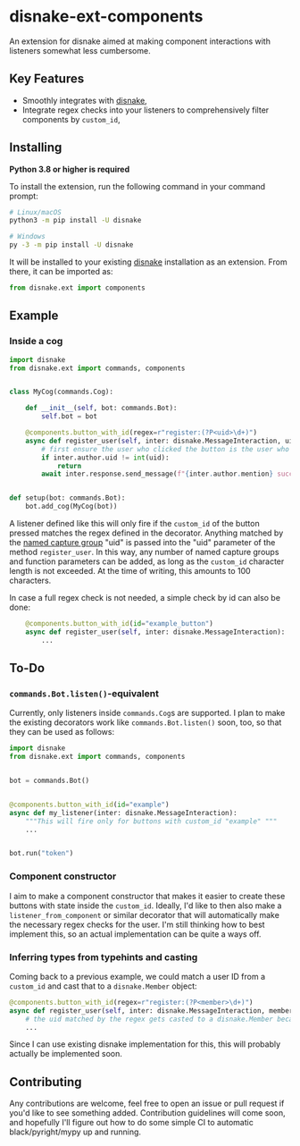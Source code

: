 disnake-ext-components
======================

An extension for disnake aimed at making component interactions with listeners somewhat less cumbersome.

Key Features
------------
- Smoothly integrates with [disnake](https://github.com/DisnakeDev/disnake),
- Integrate regex checks into your listeners to comprehensively filter components by `custom_id`,

Installing
----------

**Python 3.8 or higher is required**

To install the extension, run the following command in your command prompt:

``` sh
# Linux/macOS
python3 -m pip install -U disnake

# Windows
py -3 -m pip install -U disnake
```

It will be installed to your existing [disnake](https://github.com/DisnakeDev/disnake) installation as an extension. From there, it can be imported as:

```py
from disnake.ext import components
```

Example
-------

### Inside a cog

```py
import disnake
from disnake.ext import commands, components


class MyCog(commands.Cog):

    def __init__(self, bot: commands.Bot):
        self.bot = bot

    @components.button_with_id(regex=r"register:(?P<uid>\d+)")
    async def register_user(self, inter: disnake.MessageInteraction, uid: str):
        # first ensure the user who clicked the button is the user who created it
        if inter.author.uid != int(uid):
            return
        await inter.response.send_message(f"{inter.author.mention} successfully registered!")


def setup(bot: commands.Bot):
    bot.add_cog(MyCog(bot))
```
A listener defined like this will only fire if the `custom_id` of the button pressed matches the regex defined in the decorator. Anything matched by the [named capture group](https://docs.python.org/3/howto/regex.html#non-capturing-and-named-groups) "uid" is passed into the "uid" parameter of the method `register_user`. In this way, any number of named capture groups and function parameters can be added, as long as the `custom_id` character length is not exceeded. At the time of writing, this amounts to 100 characters.

In case a full regex check is not needed, a simple check by id can also be done:
```py
    @components.button_with_id(id="example_button")
    async def register_user(self, inter: disnake.MessageInteraction):
        ...
```

To-Do
-----

### `commands.Bot.listen()`-equivalent

Currently, only listeners inside `commands.Cog`s are supported. I plan to make the existing decorators work like `commands.Bot.listen()` soon, too, so that they can be used as follows:
```py
import disnake
from disnake.ext import commands, components


bot = commands.Bot()


@components.button_with_id(id="example")
async def my_listener(inter: disnake.MessageInteraction):
    """This will fire only for buttons with custom_id "example" """
    ...


bot.run("token")
```

### Component constructor
I aim to make a component constructor that makes it easier to create these buttons with state inside the `custom_id`. Ideally, I'd like to then also make a `listener_from_component` or similar decorator that will automatically make the necessary regex checks for the user. I'm still thinking how to best implement this, so an actual implementation can be quite a ways off.

### Inferring types from typehints and casting
Coming back to a previous example, we could match a user ID from a `custom_id` and cast that to a `disnake.Member` object:
```py
@components.button_with_id(regex=r"register:(?P<member>\d+)")
async def register_user(self, inter: disnake.MessageInteraction, member: disnake.Member):
    # the uid matched by the regex gets casted to a disnake.Member because it is typehinted as such.
    ...
```
Since I can use existing disnake implementation for this, this will probably actually be implemented soon.

Contributing
------------
Any contributions are welcome, feel free to open an issue or pull request if you'd like to see something added. Contribution guidelines will come soon, and hopefully I'll figure out how to do some simple CI to automatic black/pyright/mypy up and running.